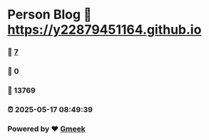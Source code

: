 # Person Blog :link: https://y22879451164.github.io 
### :page_facing_up: [7](https://y22879451164.github.io/tag.html) 
### :speech_balloon: 0 
### :hibiscus: 13769 
### :alarm_clock: 2025-05-17 08:49:39 
### Powered by :heart: [Gmeek](https://github.com/Meekdai/Gmeek)
